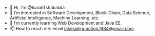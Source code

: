 - 👋 Hi, I’m @IsaiahTshabalala
- 👀 I’m interested in Software Development, Block-Chain, Data Science, Artificial Intelligence, Machine Learning, etc.
- 🌱 I’m currently learning Web Development and Java EE.
- 📫 How to reach me: email lakeside.junction.1984@gmail.com

<!---
IsaiahTshabalala/IsaiahTshabalala is a ✨ special ✨ repository because its `README.md` (this file) appears on your GitHub profile.
You can click the Preview link to take a look at your changes.
--->
